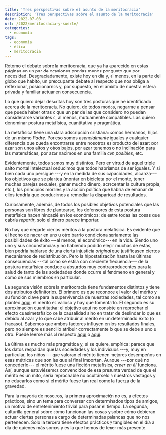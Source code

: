 ```yaml
---
title: 'Tres perspectivas sobre el asunto de la meritocracia'
description: 'Tres perspectivas sobre el asunto de la meritocracia'
date: 2022-07-08
url: /2022/meritocracia-y-suerte/
categories:
  - economía
tags:
  - economía
  - ética
  - meritocracia
---
```


Retomo el debate sobre la meritocracia, que ya ha aparecido en estas páginas en un par de ocasiones previas menos por gusto que por necesidad. Desgraciadamente, existe hoy en día y, al menos, en la parte del globo que habito, un preocupante debate al respecto que nos obliga a reflexionar, posicionarnos y, por supuesto, en el ámbito de nuestra esfera privada y familiar actuar en consecuencia.

Lo que quiero dejar descritas hoy son tres posturas que he identificado acerca de la meritocracia. No quiero, de todos modos, negarme a pensar que pueda haber otras o que un par de las que considero no puedan considerarse variantes o, al menos, mutuamente compatibles. Las quiero denominar postura metafísica, cuantitativa y pragmática.

La metafísica tiene una clara adscripción cristiana: somos hermanos, hijos de un mismo _Padre_. Por eso somos _esencialmente_ iguales y cualquier diferencia que pueda encontrarse entre nosotros es producto del azar: por azar son unos altos y otros bajos, por azar tenemos o no inclinación para las matemáticas, por azar nacimos en una familia _con posibles_, etc.

Evidentemente, todos somos muy distintos. Pero en virtud de aquel triple salto mortal intelectual deducimos que todos habríamos de ser iguales. Y si bien cada uno persigue ---y en la medida de sus capacidades, alcanza--- los objetivos que se plantea (montar en bicicleta por el monte, tener muchas parejas sexuales, ganar mucho dinero, acrecentar la cultura propia, etc.), los principios morales y la acción política que habría de emanar de ellos tendría que conducirnos a remediar la disparidad de resultados.

Curiosamente, además, de todos los posibles objetivos potenciales que las personas son libres de plantearse, los defensores de esta postura metafísica hacen hincapié en los económicos: de entre todas las cosas que cabría _repartir_, solo el dinero parece importar.

No hay que negarle ciertos méritos a la postura metafísica. Es evidente que el hecho de nacer en uno u otro barrio condiciona seriamente las posibilidades de éxito ---al menos, el económico--- en la vida. Siendo uno uno y sus circunstancias y no habiendo podido elegir muchas de estas, bien podría hablarse de una cierta injusticia _original_ que justificasen ciertos mecanismos de redistribución. Pero la hipostatización hasta las últimas consecuencias ---tal como se estila con creciente frecuencia--- de la postura metafísica conduce a absurdos muy contraproducentes para la salud de tanto de las sociedades donde ocurre el fenómeno en general y como de sus miembros en particular.

La segunda visión sobre la meritocracia tiene fundamentos distintos y tiene dos atributos definitorios. El primero es que reconoce el valor del mérito y su función clave para la supervivencia de nuestras sociedades, tal como se planteó [aquí](/2022/merito/): el mérito es valioso y hay que fomentarlo. El segundo es su aproximación cuantitativa: el objetivo aquí no consiste en reprochar el efecto cuasimetafísico de la causalidad sino en tratar de deslindar lo que es debido al azar y lo que cabe atribuir al mérito en un determinado éxito (o fracaso). Sabemos que ambos factores influyen en los resultados finales, pero no siempre es sencillo atribuir correctamente lo que se debe a uno u otro. Puede leerse más al respecto
[aquí](https://marginalrevolution.com/marginalrevolution/2016/10/performance-pay-nobel.html) o
[aquí](https://www.datanalytics.com/2018/05/29/guasa-tiene-que-habiendo-tanto-economista-por-ahi-tenga-yo-que-escribir-esta-cosa-hoy/).

La última es mucho más pragmática y, si se quiere, empírica: parece que los datos respaldan que las sociedades y los individuos ---y, muy en particular, los niños--- que valoran el mérito tienen mejores desempeños en esas métricas que son las que al final importan. Aunque ---por qué no concederlo--- el mérito fuese una ficción metafísica, _creer en él_ funciona. Así, aunque estuviésemos convencidos de esa presunta verdad de que el mérito es un mito, sería reprochable no ocultárselo a nuestros vástagos y no educarlos como si el mérito fuese tan real como la fuerza de la gravedad.

Para la mayoría de nosotros, la primera aproximación no es, a efectos prácticos, sino un tema para conversar con determinados tipos de amigos, un motivo de entretenimiento trivial para pasar el tiempo. La segunda, culturilla general sobre cómo funcionan las cosas y sobre cómo debieran actuar ciertas personas a cargo de determinadas palancas que no nos pertenecen. Solo la tercera tiene efectos prácticos y tangibles en el día a día de quienes más somos y es la que hemos de tener más presente.








